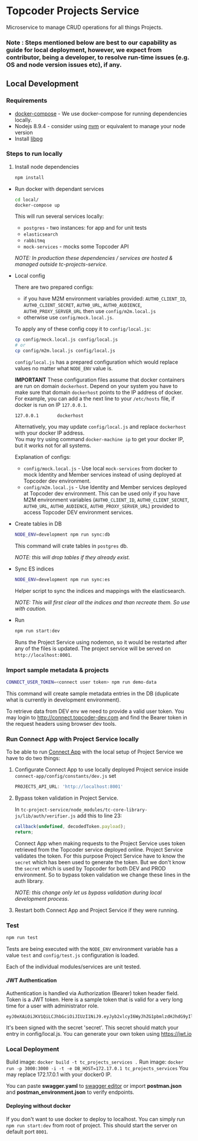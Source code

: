# Topcoder Projects Service

Microservice to manage CRUD operations for all things Projects.

### Note : Steps mentioned below are best to our capability as guide for local deployment, however, we expect from contributor, being a developer, to resolve run-time issues (e.g. OS and node version issues etc), if any.

## Local Development

### Requirements

* [docker-compose](https://docs.docker.com/compose/install/) - We use docker-compose for running dependencies locally.
* Nodejs 8.9.4 - consider using [nvm](https://github.com/creationix/nvm) or equivalent to manage your node version
* Install [libpg](https://www.npmjs.com/package/pg-native)

### Steps to run locally
1. Install node dependencies
   ```bash
   npm install
   ```

* Run docker with dependant services
  ```bash
  cd local/
  docker-compose up
  ```
  This will run several services locally:
  - `postgres` - two instances: for app and for unit tests
  - `elasticsearch`
  - `rabbitmq`
  - `mock-services` - mocks some Topcoder API

  *NOTE: In production these dependencies / services are hosted & managed outside tc-projects-service.*

* Local config

  There are two prepared configs:
  - if you have M2M environment variables provided: `AUTH0_CLIENT_ID`, `AUTH0_CLIENT_SECRET`, `AUTH0_URL`, `AUTH0_AUDIENCE`, `AUTH0_PROXY_SERVER_URL` then use `config/m2m.local.js`
  - otherwise use `config/mock.local.js`.

  To apply any of these config copy it to `config/local.js`:

  ```bash
  cp config/mock.local.js config/local.js
  # or
  cp config/m2m.local.js config/local.js
  ```

  `config/local.js` has a prepared configuration which would replace values no matter what `NODE_ENV` value is.

  **IMPORTANT** These configuration files assume that docker containers are run on domain `dockerhost`. Depend on your system you have to make sure that domain `dockerhost` points to the IP address of docker.
  For example, you can add a the next line to your `/etc/hosts` file, if docker is run on IP `127.0.0.1`.
  ```
  127.0.0.1       dockerhost
  ```
  Alternatively, you may update `config/local.js` and replace `dockerhost` with your docker IP address.<br>
  You may try using command `docker-machine ip` to get your docker IP, but it works not for all systems.

  Explanation of configs:
  - `config/mock.local.js` - Use local `mock-services` from docker to mock Identity and Member services instead of using deployed at Topcoder dev environment.
  - `config/m2m.local.js` - Use Identity and Member services deployed at Topcoder dev environment. This can be used only if you have M2M environment variables (`AUTH0_CLIENT_ID`, `AUTH0_CLIENT_SECRET`, `AUTH0_URL`, `AUTH0_AUDIENCE`, `AUTH0_PROXY_SERVER_URL`) provided to access Topcoder DEV environment services.

* Create tables in DB
  ```bash
  NODE_ENV=development npm run sync:db
  ```
  This command will crate tables in `postgres` db.

  *NOTE: this will drop tables if they already exist.*

* Sync ES indices
  ```bash
  NODE_ENV=development npm run sync:es
  ```
  Helper script to sync the indices and mappings with the elasticsearch.

  *NOTE: This will first clear all the indices and than recreate them. So use with caution.*

* Run
  ```bash
  npm run start:dev
  ```
  Runs the Project Service using nodemon, so it would be restarted after any of the files is updated.
  The project service will be served on `http://localhost:8001`.

### Import sample metadata & projects
```bash
CONNECT_USER_TOKEN=<connect user token> npm run demo-data
```
This command will create sample metadata entries in the DB (duplicate what is currently in development environment).

To retrieve data from DEV env we need to provide a valid user token. You may login to http://connect.topcoder-dev.com and find the Bearer token in the request headers using browser dev tools.

### Run Connect App with Project Service locally

To be able to run [Connect App](https://github.com/appirio-tech/connect-app) with the local setup of Project Service we have to do two things:
1. Configurate Connect App to use locally deployed Project service inside `connect-app/config/constants/dev.js` set

   ```js
   PROJECTS_API_URL: 'http://localhost:8001'
   ```
2. Bypass token validation in Project Service.

   In `tc-project-service/node_modules/tc-core-library-js/lib/auth/verifier.js` add this to line 23:
   ```js
   callback(undefined, decodedToken.payload);
   return;
   ```
   Connect App when making requests to the Project Service uses token retrieved from the Topcoder service deployed online. Project Service validates the token. For this purpose Project Service have to know the `secret` which has been used to generate the token. But we don't know the `secret` which is used by Topcoder for both DEV and PROD environment. So to bypass token validation we change these lines in the auth library.

   *NOTE: this change only let us bypass validation during local development process*.

3. Restart both Connect App and Project Service if they were running.

### Test
```bash
npm run test
```
Tests are being executed with the `NODE_ENV` environment variable has a value `test` and `config/test.js` configuration is loaded.

Each of the individual modules/services are unit tested.

#### JWT Authentication
Authentication is handled via Authorization (Bearer) token header field. Token is a JWT token. Here is a sample token that is valid for a very long time for a user with administrator role.
```
eyJ0eXAiOiJKV1QiLCJhbGciOiJIUzI1NiJ9.eyJyb2xlcyI6WyJhZG1pbmlzdHJhdG9yIl0sImlzcyI6Imh0dHBzOi8vYXBpLnRvcGNvZGVyLWRldi5jb20iLCJoYW5kbGUiOiJwc2hhaDEiLCJleHAiOjI0NjI0OTQ2MTgsInVzZXJJZCI6IjQwMTM1OTc4IiwiaWF0IjoxNDYyNDk0MDE4LCJlbWFpbCI6InBzaGFoMUB0ZXN0LmNvbSIsImp0aSI6ImY0ZTFhNTE0LTg5ODAtNDY0MC04ZWM1LWUzNmUzMWE3ZTg0OSJ9.XuNN7tpMOXvBG1QwWRQROj7NfuUbqhkjwn39Vy4tR5I
```
It's been signed with the secret 'secret'. This secret should match your entry in config/local.js. You can generate your own token using https://jwt.io

### Local Deployment
Build image:
`docker build -t tc_projects_services .`
Run image:
`docker run -p 3000:3000 -i -t -e DB_HOST=172.17.0.1 tc_projects_services`
You may replace 172.17.0.1 with your docker0 IP.

You can paste **swagger.yaml** to  [swagger editor](http://editor.swagger.io/) or import **postman.json** and **postman_environment.json** to verify endpoints.

#### Deploying without docker
If you don't want to use docker to deploy to localhost. You can simply run `npm run start:dev` from root of project. This should start the server on default port `8001`.
